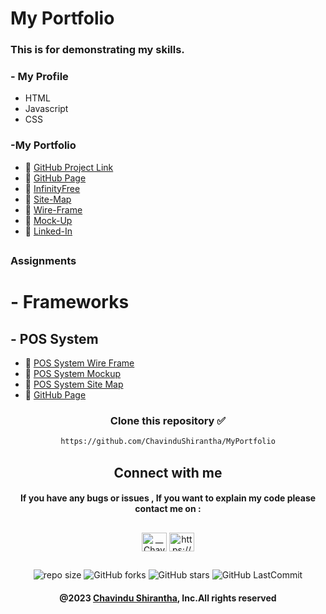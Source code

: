 

# My Portfolio

### This is for demonstrating my skills.


### - My Profile
* HTML
* Javascript
* CSS



### -My Portfolio
* 🔗 <a href="https://github.com/ChavinduShirantha/MyPortfolio" target="_blank">GitHub Project Link</a>
* 🔗 <a href="https://chavindushirantha.github.io/MyPortfolio/" target="_blank">GitHub Page</a>
* 🔗 <a href="http://chavindu.infinityfreeapp.com/?i=1" target="_blank">InfinityFree</a>
* 🔗 <a href="https://drive.google.com/file/d/1Z-yeTwCkQRN5MQhZwuTntFne39wX2-gW/view?usp=sharing" target="_blank">Site-Map</a>
* 🔗 <a href="https://drive.google.com/file/d/1yVNVloNR-NoG91VktkWRhYhkhGYlQsxQ/view?usp=sharing">Wire-Frame</a>
* 🔗 <a href="https://www.figma.com/file/SDgjedmctP0CBwtHAWG2Ir/Mock-up?type=design&node-id=0%3A1&t=w2DA3cYQgrmgsxoS-1" target="_blank">Mock-Up</a>
* 🔗 <a href="https://www.linkedin.com/in/chavindu-shirantha-b5b857264/" target="_blank">Linked-In</a>


##
###  Assignments
# - Frameworks

## - POS System
* 🔗 <a href="https://drive.google.com/file/d/18MqeoDLBc1D3XPSoGaRyQs3f8PFY44K2/view?usp=sharing" target="_blank">POS System Wire Frame</a>
* 🔗 <a href="https://www.figma.com/file/9wlBsRE998f5Dus96X9Yps/POS-System-Mock-up?type=design&node-id=0%3A1&t=v6dkDWLEp6suF397-1" target="_blank">POS System Mockup</a>
* 🔗 <a href="https://drive.google.com/file/d/1htMBq7bOr3vdDFs2MGH-ICBMRoZCwjL7/view?usp=sharing" target="_blank">POS System Site Map</a>
* 🔗 <a href="https://chavindushirantha.github.io/MyPortfolio/assignments/css-framework/pos" target="_blank">GitHub Page</a>


<div align="center">

###  
### Clone this repository ✅
```md
https://github.com/ChavinduShirantha/MyPortfolio
```
##  Connect with me
#### If you have any bugs or issues , If you want to explain my code please contact me on :

</div>

##
<p align="center">
<a href="https://twitter.com/Chavindu62"><img align="center" src="https://raw.githubusercontent.com/rahuldkjain/github-profile-readme-generator/master/src/images/icons/Social/twitter.svg" alt="__ChavinduShirantha__" height="30" width="40" /></a>
<a href="https://www.linkedin.com/in/chavindu-shirantha-b5b857264/" target="blank"><img align="center" src="https://raw.githubusercontent.com/rahuldkjain/github-profile-readme-generator/master/src/images/icons/Social/linked-in-alt.svg" alt="https://www.linkedin.com/public-profile/settings?trk=d_flagship3_profile_self_view_public_profile" height="30" width="40" /></a>
</p>


##

<div align="center">

![repo size](https://img.shields.io/github/repo-size/ChavinduShirantha/MyPortfolio?label=Repo%20Size&style=for-the-badge&labelColor=black&color=20bf6b)
![GitHub forks](https://img.shields.io/github/forks/ChavinduShirantha/MyPortfolio?&labelColor=black&color=0fb9b1&style=for-the-badge)
![GitHub stars](https://img.shields.io/github/stars/ChavinduShirantha/MyPortfolio?&labelColor=black&color=f7b731&style=for-the-badge)
![GitHub LastCommit](https://img.shields.io/github/last-commit/ChavinduShirantha/MyPortfolio?logo=github&labelColor=black&color=d1d8e0&style=for-the-badge)
</div>

<div align="center">

#### @2023 [Chavindu Shirantha](https://github.com/ChavinduShirantha), Inc.All rights reserved
</div>
